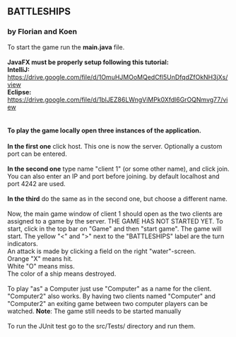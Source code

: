 ## BATTLESHIPS
### by Florian and Koen

To start the game run the **main.java** file. 
<br>
<br>
**JavaFX must be properly setup following this
tutorial:** 
<br>
**IntelliJ:** 
https://drive.google.com/file/d/1OmuHJMOoMQedCfl5UnDfqdZfOkNH3jXs/view
<br>
**Eclipse:** 
https://drive.google.com/file/d/1blJEZ86LWngViMPk0Xfdl6GrOQNmvg77/view
<br>
<br>
#### To play the game locally open three instances of the application.
**In the first one** click host. This one is now the server. Optionally a custom port can be entered.
<br><br>
**In the second one** type name "client 1" (or some other name), and click join. You can also enter an IP and port before joining. by default
localhost and port 4242 are used.
<br>
<br>
**In the third** do the same as in the second one, but choose a different name.
<br>
<br>
Now, the main game window of client 1 should open as the two clients are assigned to a game by the server. THE GAME HAS NOT STARTED YET. To start, click
in the top bar on "Game" and then "start game". The game will start. The yellow "<" and ">" next to the
"BATTLESHIPS" label are the turn indicators.
<br>
An attack is made by clicking a field on the right "water"-screen.
<br>
Orange "X" means hit.<br>
White "O" means miss.<br>
The color of a ship means destroyed.
<br>
<br>
To play "as" a Computer just use "Computer" as a name for the client. "Computer2" also works. By having
two clients named "Computer" and "Computer2" an exiting game between two computer players can be watched.
**Note**: The game still needs to be started manually 
<br>
<br>
To run the JUnit test go to the src/Tests/ directory and run them.
<br>
<br>
